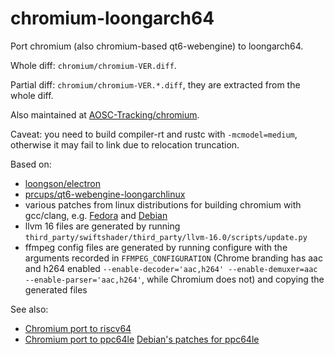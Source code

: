 # chromium-loongarch64

Port chromium (also chromium-based qt6-webengine) to loongarch64.

Whole diff: `chromium/chromium-VER.diff`.

Partial diff: `chromium/chromium-VER.*.diff`, they are extracted from the whole diff.

Also maintained at [AOSC-Tracking/chromium](https://github.com/AOSC-Tracking/chromium).

Caveat: you need to build compiler-rt and rustc with `-mcmodel=medium`, otherwise it may fail to link due to relocation truncation.

Based on:

- [loongson/electron](https://github.com/loongson/electron/)
- [prcups/qt6-webengine-loongarchlinux](https://github.com/prcups/qt6-webengine-loongarchlinux/)
- various patches from linux distributions for building chromium with gcc/clang, e.g. [Fedora](https://src.fedoraproject.org/rpms/chromium/tree/rawhide) and [Debian](https://salsa.debian.org/chromium-team/chromium/-/tree/master/debian/patches?ref_type=heads)
- llvm 16 files are generated by running `third_party/swiftshader/third_party/llvm-16.0/scripts/update.py`
- ffmpeg config files are generated by running configure with the arguments recorded in `FFMPEG_CONFIGURATION` (Chrome branding has aac and h264 enabled `--enable-decoder='aac,h264' --enable-demuxer=aac --enable-parser='aac,h264'`, while Chromium does not) and copying the generated files

See also:

- [Chromium port to riscv64](https://github.com/felixonmars/archriscv-packages/tree/master/chromium)
- [Chromium port to ppc64le](https://gitlab.com/chromium-ppc64le/chromium-ppc64le) [Debian's patches for ppc64le](https://salsa.debian.org/chromium-team/chromium/-/tree/master/debian/patches/ppc64le?ref_type=heads)
